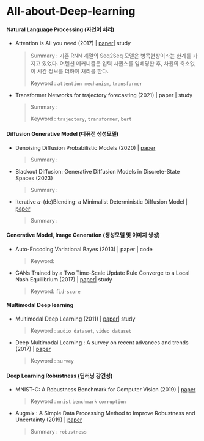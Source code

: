 # All-about-Deep-learning
#### Natural Language Processing (자연어 처리)

- Attention is All you need (2017) | [paper](./papers/transformer.pdf)| study

  > Summary : 기존 RNN 계열의 Seq2Seq 모델은 병목현상이라는 한계를 가지고 있었다. 어텐션 메커니즘은 입력 시퀀스를 임베딩한 후, 차원의 축소없이 시간 정보를 더하여 처리를 한다. 
  >
  > Keyword : `attention mechanism`, `transformer`

- Transformer Networks for trajectory forecasting (2021) | paper | study

  > Summary : 
  >
  > Keyword : `trajectory`, `transformer`, `bert`

#### Diffusion Generative Model (디퓨전 생성모델)

- Denoising Diffusion Probabilistic Models (2020) | [paper](./papers/ddpm.pdf)

  > Summary : 

- Blackout Diffusion: Generative Diffusion Models in Discrete-State Spaces (2023)

  > Summary : 

- Iterative 𝛼-(de)Blending: a Minimalist Deterministic Diffusion Model | [paper](./papers/alpha_blending.pdf)

  > Summary : 


#### Generative Model, Image Generation (생성모델 및 이미지 생성)

- Auto-Encoding Variational Bayes (2013) | paper | code
  
  > Keyword: 
  
- GANs Trained by a Two Time-Scale Update Rule Converge to a Local Nash Equilibrium (2017) | [paper](./papers/fid_score.pdf)| study

  > Keyword: `fid-score`


#### Multimodal Deep learning

- Multimodal Deep Learning (2011) | [paper](./papers/multimodal_dl.pdf)| study

  > Keyword : `audio dataset`, `video dataset`

- Deep Multimodal Learning : A survey on recent advances and trends (2017) | [paper](./papers/multimodal_survey)

  > Keyword : `survey`


#### Deep Learning Robustness (딥러닝 강건성)

- MNIST-C: A Robustness Benchmark for Computer Vision (2019) | [paper](./papers/mnist_c)

  > Keyword : `mnist` `benchmark` `corruption`


- Augmix : A Simple Data Processing Method to Improve Robustness and Uncertainty (2019) | [paper](./papers/augmix)

  > Summary : `robustness`
